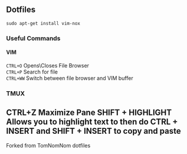 ## Dotfiles

`sudo apt-get install vim-nox`

### Useful Commands

#### VIM

`CTRL+O` Opens\Closes File Browser  
`CTRL+P` Search for file  
`CTRL+WW` Switch between file browser and VIM buffer
 
### TMUX

 CTRL+Z  Maximize Pane
 SHIFT + HIGHLIGHT  Allows you to highlight text to then do CTRL + INSERT and SHIFT + INSERT to copy and paste
--

Forked from TomNomNom dotfiles
